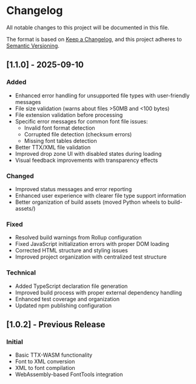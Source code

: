 # Changelog

All notable changes to this project will be documented in this file.

The format is based on [Keep a Changelog](https://keepachangelog.com/en/1.0.0/),
and this project adheres to [Semantic Versioning](https://semver.org/spec/v2.0.0.html).

## [1.1.0] - 2025-09-10

### Added
- Enhanced error handling for unsupported file types with user-friendly messages
- File size validation (warns about files >50MB and <100 bytes)
- File extension validation before processing
- Specific error messages for common font file issues:
  - Invalid font format detection
  - Corrupted file detection (checksum errors)
  - Missing font tables detection
- Better TTX/XML file validation
- Improved drop zone UI with disabled states during loading
- Visual feedback improvements with transparency effects

### Changed
- Improved status messages and error reporting
- Enhanced user experience with clearer file type support information
- Better organization of build assets (moved Python wheels to build-assets/)

### Fixed
- Resolved build warnings from Rollup configuration
- Fixed JavaScript initialization errors with proper DOM loading
- Corrected HTML structure and styling issues
- Improved project organization with centralized test structure

### Technical
- Added TypeScript declaration file generation
- Improved build process with proper external dependency handling
- Enhanced test coverage and organization
- Updated npm publishing configuration

## [1.0.2] - Previous Release

### Initial
- Basic TTX-WASM functionality
- Font to XML conversion
- XML to font compilation
- WebAssembly-based FontTools integration
